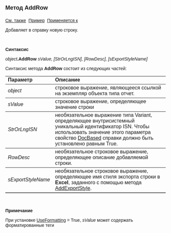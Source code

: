 ﻿<html>
<head>
<title>Отчет\AddRow</title>
</head>

<body>

<p><strong><font size="4" face="Arial">Метод AddRow<br>
<br>
</font></strong><font face="Arial"><a href="UseFormatting.html">См. 
также</a>&nbsp;
<a href="../../Examples/E_AsRepViewer.html">Пример</a>&nbsp; <a
href="../AsRepViewer.html">Применяется к</a></font></p>

<p><font face="Arial">Добавляет в справку новую строку.</font></p>

<p>&nbsp;</p>

<p class="label"><font face="Arial"><b>Синтаксис</b></font></p>

<p><font face="Arial"><em>object</em><strong>.AddRow </strong><em>
sValue, [StrOrLngISN], [RowDesc], [sExportStyleName]</em></font></p>

<p><font face="Arial">Синтаксис метода <strong>AddRow</strong>
состоит из следующих частей:</font></p>

<table border="1" cellPadding="5" cols="2" frame="below" rules="rows">
<TBODY>
  <tr vAlign="top">
    <td class="label" width="29%"><font face="Arial"><b>Параметр</b></font></td>
    <td class="label" width="71%"><font face="Arial"><strong>Описание</strong></font></td>
  </tr>
  <tr>
    <td width="29%"><font face="Arial"><em>object</em></font></td>
    <td width="71%"><font face="Arial">строковое выражение, являющееся 
	ссылкой на экземпляр объекта типа отчет.</font></td>
  </tr>
  <tr>
    <td width="29%"><em><font face="Arial">sValue</font></em></td>
    <td width="71%"><font face="Arial">строковое выражение, 
	определяющее значение строки</font></td>
  </tr>
  <tr>
    <td width="29%"><em><font face="Arial">StrOrLngISN</font></em></td>
    <td width="71%"><font face="Arial">необязательное выражение типа 
	Variant, определяющее внутрисистемный уникальный идентификатор ISN. Чтобы 
	использовать значение этого параметра свойство <a href="DocBased.html">
	DocBased</a> справки должно быть установлено равным True.</font></td>
  </tr>
  <tr>
    <td width="29%"><em><font face="Arial">RowDesc</font></em></td>
    <td width="71%"><font face="Arial">необязательное строковое 
	выражение, определяющее описание добавляемой строки.</font></td>
  </tr>
    <tr>
    <td width="29%"><em><font face="Arial">sExportStyleName</font></em></td>
    <td width="71%"><font face="Arial">необязательное строковое выражение, определяющее 
        имя стиля экспорта строки в <strong>Excel</strong>, заданного с 
        помощью метода <a href="AddExportStyle.html">AddExportStyle</a>.</font></td>
    </tr>
</table>

<p class="label">&nbsp;</p>
<p class="label"><font face="Arial"><b>Примечание</b></font></p>
<p class="label"><font face="Arial">При установке
<a href="UseFormatting.html">UseFormatting</a> = True, <i>sValue</i> может 
содержать форматированные теги</font></p>
</body>
</html>
